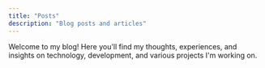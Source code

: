 ```yaml
---
title: "Posts"
description: "Blog posts and articles"
---
```


Welcome to my blog! Here you'll find my thoughts, experiences, and insights on technology, development, and various projects I'm working on.
